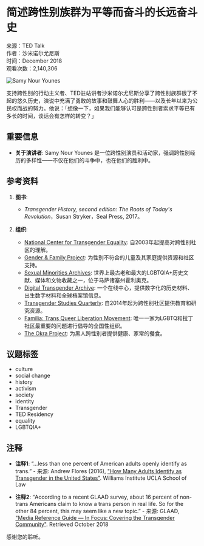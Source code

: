 # 简述跨性别族群为平等而奋斗的长远奋斗史

来源：TED Talk  
作者：沙米诺尔尤尼斯  
时间：December 2018  
观看次数：2,140,306

![Samy Nour Younes](https://pi.tedcdn.com/r/pe.tedcdn.com/images/ted/e293f66d582d2d78de3e6a02ab28c3fe90845f3a_254x191.jpg?u%5Br%5D=2&u%5Bs%5D=0.5&u%5Ba%5D=0.8&u%5Bt%5D=0.03&quality=80&w=3840?w=3840&q=80)

支持跨性别的行动主义者、TED驻站讲者沙米诺尔尤尼斯分享了跨性别族群很了不起的悠久历史，演说中充满了勇敢的故事和鼓舞人心的胜利——以及长年以来为公民权而战的努力。他说：「想像一下，如果我们能够认可是跨性别者索求平等已有多长的时间，谈话会有怎样的转变？」

## 重要信息

- **关于演讲者**: Samy Nour Younes 是一位跨性别演员和活动家，强调跨性别经历的多样性——不仅在他们的斗争中，也在他们的胜利中。

## 参考资料

1. **图书**: 
   - _Transgender History, second edition: The Roots of Today's Revolution_，Susan Stryker，Seal Press, 2017。
   
2. **组织**:
   - [National Center for Transgender Equality](https://transequality.org/): 自2003年起提高对跨性别社区的理解。
   - [Gender & Family Project](https://www.ackerman.org/gfp/): 为性别不符合的儿童及其家庭提供资源和社区支持。
   - [Sexual Minorities Archives](https://sexualminoritiesarchives.wordpress.com/): 世界上最古老和最大的LGBTQIA+历史文献、媒体和文物收藏之一，位于马萨诸塞州霍利奥克。
   - [Digital Transgender Archive](https://www.digitaltransgenderarchive.net/): 一个在线中心，提供数字化的历史材料、出生数字材料和全球档案馆信息。
   - [Transgender Studies Quarterly](https://www.dukeupress.edu/tsq-transgender-studies-quarterly): 自2014年起为跨性别社区提供教育和研究资源。
   - [Familia: Trans Queer Liberation Movement](https://familiatqlm.org/): 唯一一家为LGBTQ和拉丁社区最重要的问题进行倡导的全国性组织。
   - [The Okra Project](https://www.patreon.com/okraproject): 为黑人跨性别者提供健康、家常的餐食。

## 议题标签

- culture
- social change
- history
- activism
- society
- identity
- Transgender
- TED Residency
- equality
- LGBTQIA+

## 注释

- **注释1**: “…less than one percent of American adults openly identify as trans.” - 来源: Andrew Flores (2016), ["How Many Adults Identify as Transgender in the United States"](http://williamsinstitute.law.ucla.edu/wp-content/uploads/How-Many-Adults-Identify-as-Transgender-in-the-United-States.pdf). Williams Institute UCLA School of Law

- **注释2**: “According to a recent GLAAD survey, about 16 percent of non-trans Americans claim to know a trans person in real life. So for the other 84 percent, this may seem like a new topic.” - 来源: GLAAD, ["Media Reference Guide — In Focus: Covering the Transgender Community"](https://www.glaad.org/reference/covering-trans-community). Retrieved October 2018

感谢您的聆听。